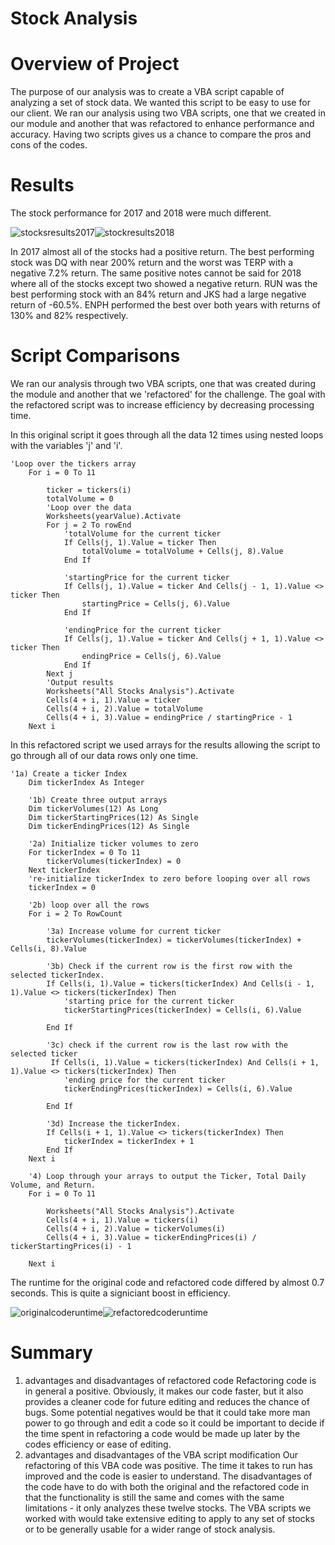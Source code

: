 # Stock Analysis

# Overview of Project
The purpose of our analysis was to create a VBA script capable of analyzing a set of stock data. We wanted this script to be easy to use for our client. We ran our analysis using two VBA scripts, one that we created in our module and another that was refactored to enhance performance and accuracy. Having two scripts gives us a chance to compare the pros and cons of the codes.

# Results
The stock performance for 2017 and 2018 were much different. 

![stocksresults2017](https://user-images.githubusercontent.com/82848585/131198623-06b1dc05-4165-4ffd-8905-c7680d2240c2.png)![stockresults2018](https://user-images.githubusercontent.com/82848585/131198633-200a6683-352e-44f5-bd39-b800b8733bad.png)


In 2017 almost all of the stocks had a positive return. The best performing stock was DQ with near 200% return and the worst was TERP with a negative 7.2% return. The same positive notes cannot be said for 2018 where all of the stocks except two showed a negative return. RUN was the best performing stock with an 84% return and JKS had a large negative return of -60.5%. ENPH performed the best over both years with returns of 130% and 82% respectively. 

# Script Comparisons
We ran our analysis through two VBA scripts, one that was created during the module and another that we 'refactored' for the challenge. The goal with the refactored script was to increase efficiency by decreasing processing time.


In this original script it goes through all the data 12 times using nested loops with the variables 'j' and 'i'. 
```
'Loop over the tickers array
    For i = 0 To 11
    
        ticker = tickers(i)
        totalVolume = 0
        'Loop over the data
        Worksheets(yearValue).Activate
        For j = 2 To rowEnd
            'totalVolume for the current ticker
            If Cells(j, 1).Value = ticker Then
                totalVolume = totalVolume + Cells(j, 8).Value
            End If
            
            'startingPrice for the current ticker
            If Cells(j, 1).Value = ticker And Cells(j - 1, 1).Value <> ticker Then
                startingPrice = Cells(j, 6).Value
            End If
            
            'endingPrice for the current ticker
            If Cells(j, 1).Value = ticker And Cells(j + 1, 1).Value <> ticker Then
                endingPrice = Cells(j, 6).Value
            End If
        Next j
        'Output results
        Worksheets("All Stocks Analysis").Activate
        Cells(4 + i, 1).Value = ticker
        Cells(4 + i, 2).Value = totalVolume
        Cells(4 + i, 3).Value = endingPrice / startingPrice - 1
    Next i
```

In this refactored script we used arrays for the results allowing the script to go through all of our data rows only one time. 
```
'1a) Create a ticker Index
    Dim tickerIndex As Integer

    '1b) Create three output arrays
    Dim tickerVolumes(12) As Long
    Dim tickerStartingPrices(12) As Single
    Dim tickerEndingPrices(12) As Single
    
    '2a) Initialize ticker volumes to zero
    For tickerIndex = 0 To 11
        tickerVolumes(tickerIndex) = 0
    Next tickerIndex
    're-initialize tickerIndex to zero before looping over all rows
    tickerIndex = 0
        
    '2b) loop over all the rows
    For i = 2 To RowCount
         
        '3a) Increase volume for current ticker
        tickerVolumes(tickerIndex) = tickerVolumes(tickerIndex) + Cells(i, 8).Value
        
        '3b) Check if the current row is the first row with the selected tickerIndex.
        If Cells(i, 1).Value = tickers(tickerIndex) And Cells(i - 1, 1).Value <> tickers(tickerIndex) Then
            'starting price for the current ticker
            tickerStartingPrices(tickerIndex) = Cells(i, 6).Value
        
        End If
        
        '3c) check if the current row is the last row with the selected ticker
         If Cells(i, 1).Value = tickers(tickerIndex) And Cells(i + 1, 1).Value <> tickers(tickerIndex) Then
            'ending price for the current ticker
            tickerEndingPrices(tickerIndex) = Cells(i, 6).Value
                
        End If
        
        '3d) Increase the tickerIndex.
        If Cells(i + 1, 1).Value <> tickers(tickerIndex) Then
            tickerIndex = tickerIndex + 1
        End If
    Next i
    
    '4) Loop through your arrays to output the Ticker, Total Daily Volume, and Return.
    For i = 0 To 11
        
        Worksheets("All Stocks Analysis").Activate
        Cells(4 + i, 1).Value = tickers(i)
        Cells(4 + i, 2).Value = tickerVolumes(i)
        Cells(4 + i, 3).Value = tickerEndingPrices(i) / tickerStartingPrices(i) - 1
        
    Next i
```
The runtime for the original code and refactored code differed by almost 0.7 seconds. This is quite a signiciant boost in efficiency. 

![originalcoderuntime](https://user-images.githubusercontent.com/82848585/131199329-b638b1b3-4ff8-42c4-91d8-9a1ad5e3eaa9.png)![refactoredcoderuntime](https://user-images.githubusercontent.com/82848585/131199333-0c766353-4886-438e-8d18-860fc51cc550.png)

# Summary
1. advantages and disadvantages of refactored code
Refactoring code is in general a positive. Obviously, it makes our code faster, but it also provides a cleaner code for future editing and reduces the chance of bugs. Some potential negatives would be that it could take more man power to go through and edit a code so it could be important to decide if the time spent in refactoring a code would be made up later by the codes efficiency or ease of editing. 
2. advantages and disadvantages of the VBA script modification
Our refactoring of this VBA code was positive. The time it takes to run has improved and the code is easier to understand. The disadvantages of the code have to do with both the original and the refactored code in that the functionality is still the same and comes with the same limitations - it only analyzes these twelve stocks. The VBA scripts we worked with would take extensive editing to apply to any set of stocks or to be generally usable for a wider range of stock analysis.
